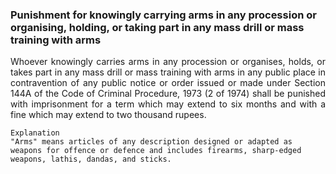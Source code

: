 ### Punishment for knowingly carrying arms in any procession or organising, holding, or taking part in any mass drill or mass training with arms
<div style="text-align: justify">

Whoever knowingly carries arms in any procession or organises, holds, or takes part in any mass drill or mass training with arms in any public place in contravention of any public notice or order issued or made under Section 144A of the Code of Criminal Procedure, 1973 (2 of 1974) shall be punished with imprisonment for a term which may extend to six months and with a fine which may extend to two thousand rupees.

</div>

    Explanation
    "Arms" means articles of any description designed or adapted as weapons for offence or defence and includes firearms, sharp-edged weapons, lathis, dandas, and sticks.
